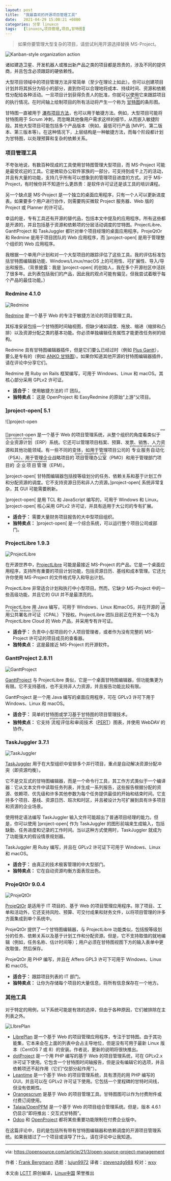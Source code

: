 ```yaml
---
layout: post
title:	"我最喜欢的开源项目管理工具"
date:	2021-04-29 15:00:21 +0800 
categories:	分享 linuxcn 
tags:	[linuxcn,项目管理,项目,甘特图]
---
```




> 
> 如果你要管理大型复杂的项目，请尝试利用开源选择替换 MS-Project。
> 
> 
> 


![](/Asserts/Images/album/202104/29/145942py6qcc3lz1dyt1s6.jpg "Kanban-style organization action")


诸如建造卫星、开发机器人或推出新产品之类的项目都是昂贵的，涉及不同的提供商，并且包含必须跟踪的硬依赖性。


大型项目领域中的项目管理方法非常简单（至少在理论上如此）。你可以创建项目计划并将其拆分为较小的部分，直到你可以合理地将成本、持续时间、资源和依赖性分配给各种活动。一旦项目计划获得负责人的批准，你就可以使用它来跟踪项目的执行情况。在时间轴上绘制项目的所有活动将产生一个称为<ruby> <a href="https://en.wikipedia.org/wiki/Gantt_chart">  甘特图 </a> <rt>  Gantt chart </rt></ruby>的条形图。


甘特图一直被用于 [瀑布项目方法](https://opensource.com/article/20/3/agiles-vs-waterfall)，也可以用于敏捷方法。例如，大型项目可能将甘特图用于 Scrum 冲刺，而忽略其他像用户需求这样的细节，从而嵌入敏捷阶段。其他大型项目可能包括多个产品版本（例如，最低可行产品 [MVP]、第二版本、第三版本等）。在这种情况下，上层结构是一种敏捷方法，而每个阶段都计划为甘特图，以处理预算和复杂的依赖关系。


### 项目管理工具


不夸张地说，有数百种现成的工具使用甘特图管理大型项目，而 MS-Project 可能是最受欢迎的工具。它是微软办公软件家族的一部分，可支持到成千上万的活动，并且有大量的功能，支持几乎所有可以想象到的管理项目进度的方式。对于 MS-Project，有时候你并不知道什么更昂贵：是软件许可证还是该工具的培训课程。


另一个缺点是 MS-Project 是一个独立的桌面应用程序，只有一个人可以更新进度表。如果要多个用户进行协作，则需要购买微软 Project 服务器、Web 版的 Project 或 Planner 的许可证。


幸运的是，专有工具还有开源的替代品，包括本文中提及的应用程序。所有这些都是开源的，并且包括基于资源和依赖项的分层活动调度的甘特图。ProjectLibre、GanttProject 和 TaskJuggler 都针对单个项目经理的桌面应用程序。ProjeQtOr 和 Redmine 是用于项目团队的 Web 应用程序，而 ]project-open[ 是用于管理整个组织的 Web 应用程序。


我根据一个单用户计划和对一个大型项目的跟踪评估了这些工具。我的评估标准包括甘特图编辑器功能、Windows/Linux/macOS 上的可用性、可扩展性、导入/导出和报告。（背景披露：我是 ]project-open[ 的创始人，我在多个开源社区中活跃了很多年。此列表包括我们的产品，因此我的观点可能有偏见，但我尝试着眼于每个产品的最佳功能。）


### Redmine 4.1.0


![Redmine](/Asserts/Images/album/202104/29/150023ooasa70va32xi8s8.png "Redmine")


[Redmine](https://www.redmine.org/) 是一个基于 Web 的专注于敏捷方法论的项目管理工具。


其标准安装包括一个甘特图时间轴视图，但缺少诸如调度、拖放、缩进（缩排和凸排）以及资源分配之类的基本功能。你必须单独编辑任务属性才能更改任务树的结构。


Redmine 具有甘特图编辑器插件，但是它们要么已经过时（例如 [Plus Gantt](https://redmine.org/plugins/plus_gantt)），要么是专有的（例如 [ANKO 甘特图](https://www.redmine.org/plugins/anko_gantt_chart)）。如果你知道其他开源的甘特图编辑器插件，请在评论中分享它们。


Redmine 用 Ruby on Rails 框架编写，可用于 Windows、Linux 和 macOS。其核心部分采用 GPLv2 许可证。


* **适合于：** 使用敏捷方法的 IT 团队。
* **独特卖点：** 这是 OpenProject 和 EasyRedmine 的原始“上游”父项目。


### ]project-open[ 5.1


![]project-open[](/Asserts/Images/album/202104/29/150024ajim3fma2loniapb.png "]project-open[")


[]project-open[](https://www.project-open.com) 是一个基于 Web 的项目管理系统，从整个组织的角度看类似于<ruby> 企业资源计划 <rt>  enterprise resource planning </rt></ruby>（ERP）系统。它还可以管理项目档案、预算、发票、销售、人力资源和其他功能领域。有一些不同的变体，如用于管理项目公司的<ruby> 专业服务自动化 <rt>  professional services automation </rt></ruby>（PSA）、用于管理企业战略项目的<ruby> 项目管理办公室 <rt>  project management office </rt></ruby>（PMO）和用于管理部门项目的<ruby> 企业项目管理 <rt>  enterprise project management </rt></ruby>（EPM）。


]project-open[ 甘特图编辑器包括按等级划分的任务、依赖关系和基于计划工作和分配资源的调度。它不支持资源日历和非人力资源。]project-open[ 系统非常复杂，其 GUI 可能需要刷新。


]project-open[ 是用 TCL 和 JavaScript 编写的，可用于 Windows 和 Linux。 ]project-open[ 核心采用 GPLv2 许可证，并具有适用于大公司的专有扩展。


* **适合于：** 需要大量财务项目报告的大中型项目组织。
* **独特卖点：** ]project-open[ 是一个综合系统，可以运行整个项目公司或部门。


### ProjectLibre 1.9.3


![ProjectLibre](/Asserts/Images/album/202104/29/150025p4wrdukwwnwnlddu.png "ProjectLibre")


在开源世界中，[ProjectLibre](http://www.projectlibre.org) 可能是最接近 MS-Project 的产品。它是一个桌面应用程序，支持所有重要的项目计划功能，包括资源日历、基线和成本管理。它还允许你使用 MS-Project 的文件格式导入和导出计划。


ProjectLibre 非常适合计划和执行中小型项目。然而，它缺少 MS-Project 中的一些高级功能，并且它的 GUI 并不是最漂亮的。


ProjectLibre 用 Java 编写，可用于 Windows、Linux 和macOS，并在开源的<ruby> 通用公共署名许可证 <rt>  Common Public Attribution License </rt></ruby>（CPAL）下授权。ProjectLibre 团队目前正在开发一个名为 ProjectLibre Cloud 的 Web 产品，并采用专有许可证。


* **适合于：** 负责中小型项目的个人项目管理者，或者作为没有完整的 MS-Project 许可证的项目成员的查看器。
* **独特卖点：** 这是最接近 MS-Project 的开源软件。


### GanttProject 2.8.11


![GanttProject](/Asserts/Images/album/202104/29/150026j60ffm5avu7n4fq1.png "GanttProject")


[GanttProject](https://www.ganttproject.biz) 与 ProjectLibre 类似，它是一个桌面甘特图编辑器，但功能集更为有限。它不支持基线，也不支持非人力资源，并且报告功能比较有限。


GanttProject 是一个用 Java 编写的桌面应用程序，可在 GPLv3 许可下用于 Windows、Linux 和 macOS。


* **适合于：** 简单的甘特图或学习基于甘特图的项目管理技术。
* **独特卖点：** 它支持<ruby> 流程评估和审阅技术 <rt>  program evaluation and review technique </rt></ruby>（[PERT](https://en.wikipedia.org/wiki/Program_evaluation_and_review_technique)）图表，并使用 WebDAV 的协作。


### TaskJuggler 3.7.1


![TaskJuggler](/Asserts/Images/album/202104/29/150027eymfypm88a4atya0.png "TaskJuggler")


[TaskJuggler](https://taskjuggler.org/) 用于在大型组织中安排多个并行项目，重点是自动解决资源分配冲突（即资源均衡）。


它不是交互式的甘特图编辑器，而是一个命令行工具，其工作方式类似于一个编译器：它从文本文件中读取任务列表，并生成一系列报告，这些报告根据分配的资源、依赖项、优先级和许多其他参数为每个任务提供最佳的开始和结束时间。它支持多个项目、基线、资源日历、班次和时区，并且被设计为可扩展到具有许多项目和资源的企业场景。


使用特定语法编写 TaskJuggler 输入文件可能超出了普通项目经理的能力。但是，你可以使用 ]project-open[ 作为 TaskJuggler 的图形前端来生成输入，包括缺勤、任务进度和记录的工作时间。当以这种方式使用时，TaskJuggler 就成为了功能强大的假设情景规划器。


TaskJuggler 用 Ruby 编写，并且在 GPLv2 许可证下可用于 Windows、Linux 和 macOS。


* **适合于：** 由真正的技术极客管理的中大型部门。
* **独特卖点：** 它在自动资源均衡方面表现出色。


### ProjeQtOr 9.0.4


![ProjeQtOr](/Asserts/Images/album/202104/29/150028ddn5no6x0nn6nwnn.png "ProjeQtOr")


[ProjeQtOr](https://www.projeqtor.org) 是适用于 IT 项目的、基于 Web 的项目管理应用程序。除了项目、工单和活动外，它还支持风险、预算、可交付成果和财务文件，以将项目管理的许多方面集成到单个系统中。


ProjeQtOr 提供了一个甘特图编辑器，与 ProjectLibre 功能类似，包括按等级划分的任务、依赖关系以及基于计划工作和分配资源。但是，它不支持取值的就地编辑（例如，任务名称、估计时间等）；用户必须在甘特图视图下方的输入表单中更改取值，然后保存。


ProjeQtOr 用 PHP 编写，并且在 Affero GPL3 许可下可用于 Windows、Linux 和 macOS。


* **适合于：** 跟踪项目列表的 IT 部门。
* **独特卖点：** 让你为存储每个项目的大量信息，将所有信息保存在一个地方。


### 其他工具


对于特定的用例，以下系统可能是有效的选择，但由于各种原因，它们被排除在主列表之外。


![LIbrePlan](/Asserts/Images/album/202104/29/150029yiajbjyb8jb8ujbu.png "LIbrePlan")


* [LibrePlan](https://www.libreplan.dev/) 是一个基于 Web 的项目管理应用程序，专注于甘特图。由于其功能集，它本来会在上面的列表中会占主导地位，但是没有可用于最新 Linux 版本（CentOS 7 或 8）的安装。作者说，更新的说明将很快推出。
* [dotProject](https://dotproject.net/) 是一个用 PHP 编写的基于 Web 的项目管理系统，可在 GPLv2.x 许可证下使用。它包含一个甘特图时间轴报告，但是没有编辑它的选项，并且依赖项还不起作用（它们“仅部分起作用”）。
* [Leantime](https://leantime.io) 是一个基于 Web 的项目管理系统，具有漂亮的用 PHP 编写的 GUI，并且可以在 GPLv2 许可证下使用。它包括一个里程碑的甘特时间线，但没有依赖性。
* [Orangescrum](https://orangescrum.org/) 是基于 Web 的项目管理工具。甘特图图可以作为付费附件或付费订阅使用。
* [Talaia/OpenPPM](http://en.talaia-openppm.com/) 是一个基于 Web 的项目组合管理系统。但是，版本 4.6.1 仍显示“即将推出：交互式甘特图”。
* [Odoo](https://odoo.com) 和 [OpenProject](http://openproject.org) 都将某些重要功能限制在付费企业版中。


在这篇评论中，目的是包括所有带有甘特图编辑器和依赖调度的开源项目管理系统。如果我错过了一个项目或误导了什么，请在评论中让我知道。




---


via: <https://opensource.com/article/21/3/open-source-project-management>


作者：[Frank Bergmann](https://opensource.com/users/fraber) 选题：[lujun9972](https://github.com/lujun9972) 译者：[stevenzdg988](https://github.com/stevenzdg988) 校对：[wxy](https://github.com/wxy)


本文由 [LCTT](https://github.com/LCTT/TranslateProject) 原创编译，[Linux中国](https://linux.cn/) 荣誉推出
